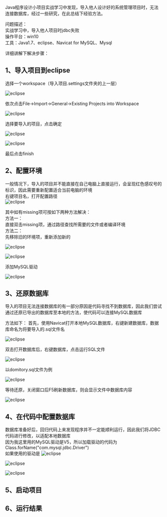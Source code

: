 Java程序设计小项目实战学习中发现，导入他人设计好的系统管理项目时，无法连接数据库，经过一些研究，在此总结下经验方法。  

问题描述：  
实战学习中，导入他人项目时jdbc失败  
操作平台：win10  
工具：Java1.7、eclipse、Navicat for MySQL、Mysql  

详细讲解下解决步骤：  
## 1、导入项目到eclipse  

选择一个workspace（导入项目.settings文件夹的上一层） 

![eclipse](https://github.com/JonathanKin/Study-Notes/blob/master/image/jdbc_1.jpg)

依次点击File->Import->General->Existing Projects into Workspace  

![eclipse](https://github.com/JonathanKin/Study-Notes/blob/master/image/jdbc_2.jpg)

选择要导入的项目，点击确定  

![eclipse](https://github.com/JonathanKin/Study-Notes/blob/master/image/jdbc_3.png)

![eclipse](https://github.com/JonathanKin/Study-Notes/blob/master/image/jdbc_4.png)

最后点击finish   

## 2、配置环境  

一般情况下，导入的项目并不能直接在自己电脑上直接运行，会呈现红色感叹号的标识，因此需要重新配置适合当前电脑的环境  
右键项目名，打开配置路径  
![eclipse](https://github.com/JonathanKin/Study-Notes/blob/master/image/jdbc_5.jpg)

其中如有missing项可按如下两种方法解决：  
方法一：  
直接双击missing项，通过路径查找所需要的文件或者编译环境  
方法二：  
先移除旧的环境项，重新添加新的  

![eclipse](https://github.com/JonathanKin/Study-Notes/blob/master/image/jdbc_6.png)

![eclipse](https://github.com/JonathanKin/Study-Notes/blob/master/image/jdbc_7.png)

添加MySQL驱动  

![eclipse](https://github.com/JonathanKin/Study-Notes/blob/master/image/jdbc_8.png)

## 3、还原数据库  

导入的项目无法连接数据库的有一部分原因是代码寻找不到数据库，因此我们尝试通过还原已导出的数据库至本地的方法，使代码可以连接MySQL数据库  

方法如下：
首先，使用Navicat打开本地MySQL数据库，右键新建数据库，数据库命名为将要导入的.sql文件名   

![eclipse](https://github.com/JonathanKin/Study-Notes/blob/master/image/jdbc_9.jpg)

双击打开数据库后，右键数据库，点击运行SQL文件  

![eclipse](https://github.com/JonathanKin/Study-Notes/blob/master/image/jdbc_10.jpg)

以domitory.sql文件为例  

![eclipse](https://github.com/JonathanKin/Study-Notes/blob/master/image/jdbc_11.png)

等待还原，关闭窗口后F5刷新数据库，则会显示文件中数据库内容  

![eclipse](https://github.com/JonathanKin/Study-Notes/blob/master/image/jdbc_12.png)

## 4、在代码中配置数据库  

数据库准备好后，回归代码上来发现程序并不一定能顺利运行，因此我们将JDBC代码进行修改，以适配本地数据库  
因为我这里用的MySQL驱动是V5，所以加载驱动的代码为 Class.forName("com.mysql.jdbc.Driver")  
如果使用的驱动是
![eclipse](https://github.com/JonathanKin/Study-Notes/blob/master/image/jdbc_13.png)


![eclipse](https://github.com/JonathanKin/Study-Notes/blob/master/image/jdbc_14.jpg)

![eclipse](https://github.com/JonathanKin/Study-Notes/blob/master/image/jdbc_15.png)




## 5、启动项目
## 6、运行结果
